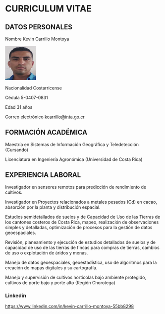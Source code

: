 <h1> CURRICULUM VITAE

<h2> DATOS PERSONALES </h2>


Nombre					Kevin Carrillo Montoya


 <img src="picture.jpg" width=" 100" height="110">



Nacionalidad					Costarricense

Cédula						5-0407-0831

Edad	       31 años

Correo electrónico                                        kcarrillo@inta.go.cr

<h2> FORMACIÓN ACADÉMICA </h2>

Maestría en Sistemas de Información Geográfica y Teledetección (Cursando)

Licenciatura en Ingeniería Agronómica (Universidad de Costa Rica)


<h2> EXPERIENCIA LABORAL </H2>


Investigador en sensores remotos para predicción de rendimiento de cultivos. 

Investigador en Proyectos relacionados a metales pesados (Cd) en cacao, absorción por la planta y distribución espacial.

Estudios semidetallados de suelos y de Capacidad de Uso de las Tierras de los cantones costeros de Costa Rica, mapeo, realización de observaciones simples y detalladas, optimización de procesos para la gestión de datos geoespaciales.

Revisión, planeamiento y ejecución de estudios detallados de suelos y de capacidad de uso de las tierras de fincas para compras de tierras, cambios de uso o explotación de áridos y menas.

Manejo de datos geoespaciales, geoestadística, uso de algoritmos para la creación de mapas digitales y su cartografía.

Manejo y supervisión de cultivos hortícolas bajo ambiente protegido, cultivos de porte bajo y porte alto (Región Chorotega)

<h3> Linkedin </h3> 

https://www.linkedin.com/in/kevin-carrillo-montoya-55bb8298	

